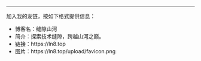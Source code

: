 <hr><p>加入我的友链，按如下格式提供信息：</p><ul><li>博客名：缝隙山河</li><li>简介：探索技术缝隙，跨越山河之巅。</li><li>链接：<a href:"https://ln8.top" target="_blank">https://ln8.top<a></li><li>图片：<a href:"https://ln8.top/upload/favicon.png" target="_blank">https://ln8.top/upload/favicon.png<a></li></ul>
